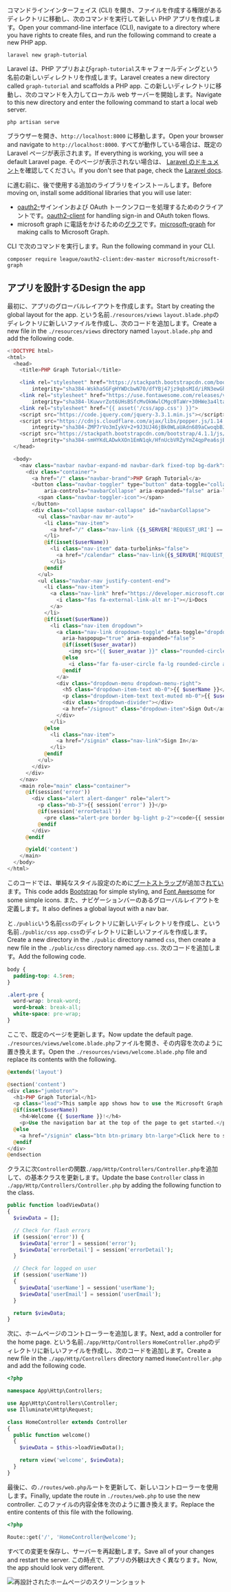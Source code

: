<!-- markdownlint-disable MD002 MD041 -->

<span data-ttu-id="7ca18-101">コマンドラインインターフェイス (CLI) を開き、ファイルを作成する権限があるディレクトリに移動し、次のコマンドを実行して新しい PHP アプリを作成します。</span><span class="sxs-lookup"><span data-stu-id="7ca18-101">Open your command-line interface (CLI), navigate to a directory where you have rights to create files, and run the following command to create a new PHP app.</span></span>

```Shell
laravel new graph-tutorial
```

<span data-ttu-id="7ca18-102">Laravel は、PHP アプリおよび`graph-tutorial`スキャフォールディングという名前の新しいディレクトリを作成します。</span><span class="sxs-lookup"><span data-stu-id="7ca18-102">Laravel creates a new directory called `graph-tutorial` and scaffolds a PHP app.</span></span> <span data-ttu-id="7ca18-103">この新しいディレクトリに移動し、次のコマンドを入力してローカル web サーバーを開始します。</span><span class="sxs-lookup"><span data-stu-id="7ca18-103">Navigate to this new directory and enter the following command to start a local web server.</span></span>

```Shell
php artisan serve
```

<span data-ttu-id="7ca18-104">ブラウザーを開き、`http://localhost:8000` に移動します。</span><span class="sxs-lookup"><span data-stu-id="7ca18-104">Open your browser and navigate to `http://localhost:8000`.</span></span> <span data-ttu-id="7ca18-105">すべてが動作している場合は、既定の Laravel ページが表示されます。</span><span class="sxs-lookup"><span data-stu-id="7ca18-105">If everything is working, you will see a default Laravel page.</span></span> <span data-ttu-id="7ca18-106">そのページが表示されない場合は、 [Laravel のドキュメント](https://laravel.com/docs/6.0)を確認してください。</span><span class="sxs-lookup"><span data-stu-id="7ca18-106">If you don't see that page, check the [Laravel docs](https://laravel.com/docs/6.0).</span></span>

<span data-ttu-id="7ca18-107">に進む前に、後で使用する追加のライブラリをインストールします。</span><span class="sxs-lookup"><span data-stu-id="7ca18-107">Before moving on, install some additional libraries that you will use later:</span></span>

- <span data-ttu-id="7ca18-108">[oauth2-](https://github.com/thephpleague/oauth2-client)サインインおよび OAuth トークンフローを処理するためのクライアントです。</span><span class="sxs-lookup"><span data-stu-id="7ca18-108">[oauth2-client](https://github.com/thephpleague/oauth2-client) for handling sign-in and OAuth token flows.</span></span>
- <span data-ttu-id="7ca18-109">microsoft graph に電話をかけるための[グラフ](https://github.com/microsoftgraph/msgraph-sdk-php)です。</span><span class="sxs-lookup"><span data-stu-id="7ca18-109">[microsoft-graph](https://github.com/microsoftgraph/msgraph-sdk-php) for making calls to Microsoft Graph.</span></span>

<span data-ttu-id="7ca18-110">CLI で次のコマンドを実行します。</span><span class="sxs-lookup"><span data-stu-id="7ca18-110">Run the following command in your CLI.</span></span>

```Shell
composer require league/oauth2-client:dev-master microsoft/microsoft-graph
```

## <a name="design-the-app"></a><span data-ttu-id="7ca18-111">アプリを設計する</span><span class="sxs-lookup"><span data-stu-id="7ca18-111">Design the app</span></span>

<span data-ttu-id="7ca18-112">最初に、アプリのグローバルレイアウトを作成します。</span><span class="sxs-lookup"><span data-stu-id="7ca18-112">Start by creating the global layout for the app.</span></span> <span data-ttu-id="7ca18-113">という名前`./resources/views` `layout.blade.php`のディレクトリに新しいファイルを作成し、次のコードを追加します。</span><span class="sxs-lookup"><span data-stu-id="7ca18-113">Create a new file in the  `./resources/views` directory named `layout.blade.php` and add the following code.</span></span>

```php
<!DOCTYPE html>
<html>
  <head>
    <title>PHP Graph Tutorial</title>

    <link rel="stylesheet" href="https://stackpath.bootstrapcdn.com/bootstrap/4.1.1/css/bootstrap.min.css"
        integrity="sha384-WskhaSGFgHYWDcbwN70/dfYBj47jz9qbsMId/iRN3ewGhXQFZCSftd1LZCfmhktB" crossorigin="anonymous">
    <link rel="stylesheet" href="https://use.fontawesome.com/releases/v5.1.0/css/all.css"
        integrity="sha384-lKuwvrZot6UHsBSfcMvOkWwlCMgc0TaWr+30HWe3a4ltaBwTZhyTEggF5tJv8tbt" crossorigin="anonymous">
    <link rel="stylesheet" href="{{ asset('/css/app.css') }}">
    <script src="https://code.jquery.com/jquery-3.3.1.min.js"></script>
    <script src="https://cdnjs.cloudflare.com/ajax/libs/popper.js/1.14.3/umd/popper.min.js"
        integrity="sha384-ZMP7rVo3mIykV+2+9J3UJ46jBk0WLaUAdn689aCwoqbBJiSnjAK/l8WvCWPIPm49" crossorigin="anonymous"></script>
    <script src="https://stackpath.bootstrapcdn.com/bootstrap/4.1.1/js/bootstrap.min.js"
        integrity="sha384-smHYKdLADwkXOn1EmN1qk/HfnUcbVRZyYmZ4qpPea6sjB/pTJ0euyQp0Mk8ck+5T" crossorigin="anonymous"></script>
  </head>

  <body>
    <nav class="navbar navbar-expand-md navbar-dark fixed-top bg-dark">
      <div class="container">
        <a href="/" class="navbar-brand">PHP Graph Tutorial</a>
        <button class="navbar-toggler" type="button" data-toggle="collapse" data-target="#navbarCollapse"
            aria-controls="navbarCollapse" aria-expanded="false" aria-label="Toggle navigation">
          <span class="navbar-toggler-icon"></span>
        </button>
        <div class="collapse navbar-collapse" id="navbarCollapse">
          <ul class="navbar-nav mr-auto">
            <li class="nav-item">
              <a href="/" class="nav-link {{$_SERVER['REQUEST_URI'] == '/' ? ' active' : ''}}">Home</a>
            </li>
            @if(isset($userName))
              <li class="nav-item" data-turbolinks="false">
                <a href="/calendar" class="nav-link{{$_SERVER['REQUEST_URI'] == '/calendar' ? ' active' : ''}}">Calendar</a>
              </li>
            @endif
          </ul>
          <ul class="navbar-nav justify-content-end">
            <li class="nav-item">
              <a class="nav-link" href="https://developer.microsoft.com/graph/docs/concepts/overview" target="_blank">
                <i class="fas fa-external-link-alt mr-1"></i>Docs
              </a>
            </li>
            @if(isset($userName))
              <li class="nav-item dropdown">
                <a class="nav-link dropdown-toggle" data-toggle="dropdown" href="#" role="button"
                  aria-haspopup="true" aria-expanded="false">
                  @if(isset($user_avatar))
                    <img src="{{ $user_avatar }}" class="rounded-circle align-self-center mr-2" style="width: 32px;">
                  @else
                    <i class="far fa-user-circle fa-lg rounded-circle align-self-center mr-2" style="width: 32px;"></i>
                  @endif
                </a>
                <div class="dropdown-menu dropdown-menu-right">
                  <h5 class="dropdown-item-text mb-0">{{ $userName }}</h5>
                  <p class="dropdown-item-text text-muted mb-0">{{ $userEmail }}</p>
                  <div class="dropdown-divider"></div>
                  <a href="/signout" class="dropdown-item">Sign Out</a>
                </div>
              </li>
            @else
              <li class="nav-item">
                <a href="/signin" class="nav-link">Sign In</a>
              </li>
            @endif
          </ul>
        </div>
      </div>
    </nav>
    <main role="main" class="container">
      @if(session('error'))
        <div class="alert alert-danger" role="alert">
          <p class="mb-3">{{ session('error') }}</p>
          @if(session('errorDetail'))
            <pre class="alert-pre border bg-light p-2"><code>{{ session('errorDetail') }}</code></pre>
          @endif
        </div>
      @endif

      @yield('content')
    </main>
  </body>
</html>
```

<span data-ttu-id="7ca18-114">このコードでは、単純なスタイル設定のために[ブートストラップ](http://getbootstrap.com/)が追加さ[れてい](https://fontawesome.com/)ます。</span><span class="sxs-lookup"><span data-stu-id="7ca18-114">This code adds [Bootstrap](http://getbootstrap.com/) for simple styling, and [Font Awesome](https://fontawesome.com/) for some simple icons.</span></span> <span data-ttu-id="7ca18-115">また、ナビゲーションバーのあるグローバルレイアウトを定義します。</span><span class="sxs-lookup"><span data-stu-id="7ca18-115">It also defines a global layout with a nav bar.</span></span>

<span data-ttu-id="7ca18-116">と`./public`いう名前`css`のディレクトリに新しいディレクトリを作成し、という名前`./public/css` `app.css`のディレクトリに新しいファイルを作成します。</span><span class="sxs-lookup"><span data-stu-id="7ca18-116">Create a new directory in the `./public` directory named `css`, then create a new file in the `./public/css` directory named `app.css`.</span></span> <span data-ttu-id="7ca18-117">次のコードを追加します。</span><span class="sxs-lookup"><span data-stu-id="7ca18-117">Add the following code.</span></span>

```css
body {
  padding-top: 4.5rem;
}

.alert-pre {
  word-wrap: break-word;
  word-break: break-all;
  white-space: pre-wrap;
}
```

<span data-ttu-id="7ca18-118">ここで、既定のページを更新します。</span><span class="sxs-lookup"><span data-stu-id="7ca18-118">Now update the default page.</span></span> <span data-ttu-id="7ca18-119">`./resources/views/welcome.blade.php`ファイルを開き、その内容を次のように置き換えます。</span><span class="sxs-lookup"><span data-stu-id="7ca18-119">Open the `./resources/views/welcome.blade.php` file and replace its contents with the following.</span></span>

```php
@extends('layout')

@section('content')
<div class="jumbotron">
  <h1>PHP Graph Tutorial</h1>
  <p class="lead">This sample app shows how to use the Microsoft Graph API to access Outlook and OneDrive data from PHP</p>
  @if(isset($userName))
    <h4>Welcome {{ $userName }}!</h4>
    <p>Use the navigation bar at the top of the page to get started.</p>
  @else
    <a href="/signin" class="btn btn-primary btn-large">Click here to sign in</a>
  @endif
</div>
@endsection
```

<span data-ttu-id="7ca18-120">クラスに次`Controller`の関数`./app/Http/Controllers/Controller.php`を追加して、の基本クラスを更新します。</span><span class="sxs-lookup"><span data-stu-id="7ca18-120">Update the base `Controller` class in `./app/Http/Controllers/Controller.php` by adding the following function to the class.</span></span>

```php
public function loadViewData()
{
  $viewData = [];

  // Check for flash errors
  if (session('error')) {
    $viewData['error'] = session('error');
    $viewData['errorDetail'] = session('errorDetail');
  }

  // Check for logged on user
  if (session('userName'))
  {
    $viewData['userName'] = session('userName');
    $viewData['userEmail'] = session('userEmail');
  }

  return $viewData;
}
```

<span data-ttu-id="7ca18-121">次に、ホームページのコントローラーを追加します。</span><span class="sxs-lookup"><span data-stu-id="7ca18-121">Next, add a controller for the home page.</span></span> <span data-ttu-id="7ca18-122">という名前`./app/Http/Controllers` `HomeController.php`のディレクトリに新しいファイルを作成し、次のコードを追加します。</span><span class="sxs-lookup"><span data-stu-id="7ca18-122">Create a new file in the `./app/Http/Controllers` directory named `HomeController.php` and add the following code.</span></span>

```php
<?php

namespace App\Http\Controllers;

use App\Http\Controllers\Controller;
use Illuminate\Http\Request;

class HomeController extends Controller
{
  public function welcome()
  {
    $viewData = $this->loadViewData();

    return view('welcome', $viewData);
  }
}
```

<span data-ttu-id="7ca18-123">最後に、の`./routes/web.php`ルートを更新して、新しいコントローラーを使用します。</span><span class="sxs-lookup"><span data-stu-id="7ca18-123">Finally, update the route in `./routes/web.php` to use the new controller.</span></span> <span data-ttu-id="7ca18-124">このファイルの内容全体を次のように置き換えます。</span><span class="sxs-lookup"><span data-stu-id="7ca18-124">Replace the entire contents of this file with the following.</span></span>

```php
<?php

Route::get('/', 'HomeController@welcome');
```

<span data-ttu-id="7ca18-125">すべての変更を保存し、サーバーを再起動します。</span><span class="sxs-lookup"><span data-stu-id="7ca18-125">Save all of your changes and restart the server.</span></span> <span data-ttu-id="7ca18-126">この時点で、アプリの外観は大きく異なります。</span><span class="sxs-lookup"><span data-stu-id="7ca18-126">Now, the app should look very different.</span></span>

![再設計されたホームページのスクリーンショット](./images/create-app-01.png)
